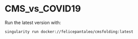 # CMS_vs_COVID19

Run the latest version with:

```
singularity run docker://felicepantaleo/cmsfolding:latest
```
